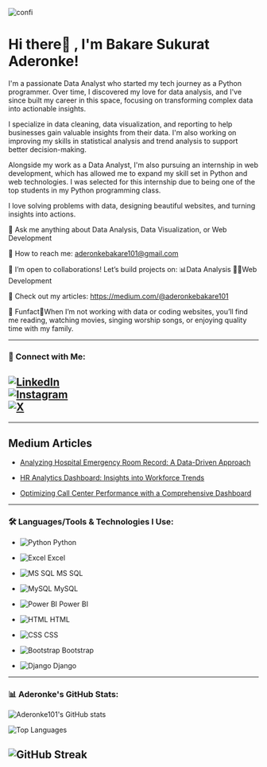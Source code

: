 ![confi](https://github.com/user-attachments/assets/816be016-1219-4638-960a-f16ad058ce3f)





# Hi there👋 , I'm Bakare Sukurat Aderonke!



I'm a passionate Data Analyst who started my tech journey as a Python programmer. Over time, I discovered my love for data analysis, and I've since built my career in this space, focusing on transforming complex data into actionable insights.

I specialize in data cleaning, data visualization, and reporting to help businesses gain valuable insights from their data. I'm also working on improving my skills in statistical analysis and trend analysis to support better decision-making.


Alongside my work as a Data Analyst, I'm also pursuing an internship in web development, which has allowed me to expand my skill set in Python and web technologies. I was selected for this internship due to being one of the top students in my Python programming class.


I love solving problems with data, designing beautiful websites, and turning insights into actions.

💬 Ask me anything about Data Analysis, Data Visualization, or Web Development

📩 How to reach me: aderonkebakare101@gmail.com

👯 I’m open to collaborations! Let’s build projects on:
📊Data Analysis
👩‍💻Web Development

📝 Check out my articles: https://medium.com/@aderonkebakare101

🥂 Funfact💃When I’m not working with data or coding websites, you’ll find me reading, watching movies, singing worship songs, or enjoying quality time with my family.




---



### 🔗 Connect with Me:

[![LinkedIn](https://img.icons8.com/color/48/000000/linkedin.png)](https://www.linkedin.com/in/aderonkebakare101)  
[![Instagram](https://img.icons8.com/color/48/000000/instagram-new.png)](https://instagram.com/official_deedeebakes)  
[![X](https://upload.wikimedia.org/wikipedia/commons/1/1d/X_Logo_2023.svg)](https://x.com/DataXRonke)    
---

---
## Medium Articles

- [Analyzing Hospital Emergency Room Record: A Data-Driven Approach](https://medium.com/@aderonkebakare101)

- [HR Analytics Dashboard: Insights into Workforce Trends](https://medium.com/@aderonkebakare101)

- [Optimizing Call Center Performance with a Comprehensive Dashboard](https://medium.com/@aderonkebakare101)
---

### 🛠 Languages/Tools & Technologies I Use:

- ![Python](https://img.icons8.com/color/48/000000/python.png) Python

- ![Excel](https://img.icons8.com/color/48/000000/microsoft-excel-2019--v1.png) Excel

-  ![MS SQL](https://img.icons8.com/color/48/000000/microsoft-sql-server.png) MS SQL

- ![MySQL](https://img.icons8.com/color/48/000000/mysql-logo.png) MySQL

- ![Power BI](https://img.icons8.com/color/48/000000/power-bi.png) Power BI

- ![HTML](https://img.icons8.com/color/48/000000/html-5--v1.png) HTML

- ![CSS](https://img.icons8.com/color/48/000000/css3.png) CSS

- ![Bootstrap](https://img.icons8.com/color/48/000000/bootstrap.png) Bootstrap

- ![Django](https://img.icons8.com/external-tal-revivo-color-tal-revivo/48/000000/external-django-a-high-level-python-web-framework-that-encourages-rapid-development-logo-color-tal-revivo.png) Django
---



### 📊 Aderonke's GitHub Stats:

![Aderonke101's GitHub stats](https://github-readme-stats.vercel.app/api?username=Aderonke101&show_icons=true&theme=merko)

![Top Languages](https://github-readme-stats.vercel.app/api/top-langs/?username=Aderonke101&layout=compact&theme=merko)

![GitHub Streak](https://github-readme-streak-stats.herokuapp.com/?user=Aderonke101&theme=merko)
---



